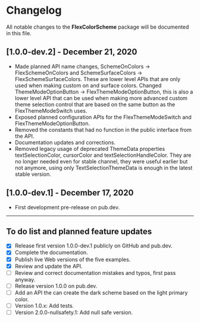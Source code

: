 # Changelog

All notable changes to the **FlexColorScheme** package will be documented in this file.

## [1.0.0-dev.2] - December 21, 2020

* Made planned API name changes, SchemeOnColors -> FlexSchemeOnColors and 
  SchemeSurfaceColors -> FlexSchemeSurfaceColors. These are lower level APIs that are 
  only used when making custom on and surface colors.
  Changed ThemeModeOptionButton -> FlexThemeModeOptionButton, this is also a lower
  level API that can be used when making more advanced custom theme selection 
  control that are based on the same button as the FlexThemeModeSwitch uses.     
* Exposed planned configuration APIs for the FlexThemeModeSwitch and FlexThemeModeOptionButton.
* Removed the constants that had no function in the public interface from the API.
* Documentation updates and corrections.
* Removed legacy usage of deprecated ThemeData properties textSelectionColor, cursorColor
  and textSelectionHandleColor. They are no longer needed even for stable channel, they were
  useful earlier but not anymore, using only TextSelectionThemeData is 
  enough in the latest stable version.     

## [1.0.0-dev.1] - December 17, 2020

* First development pre-release on pub.dev.

---

## To do list and planned feature updates

- [x] Release first version 1.0.0-dev.1 publicly on GitHub and pub.dev.
- [x] Complete the documentation.
- [x] Publish live Web versions of the five examples.
- [x] Review and update the API.
- [ ] Review and correct documentation mistakes and typos, first pass anyway.
- [ ] Release version 1.0.0 on pub.dev.
- [ ] Add an API the can create the dark scheme based on the light primary color.
- [ ] Version 1.0.x: Add tests.
- [ ] Version 2.0.0-nullsafety.1: Add null safe version.